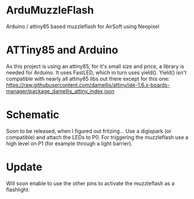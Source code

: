 # ArduMuzzleFlash
Arduino / attiny85 based muzzleflash for AirSoft using Neopixel

# ATTiny85 and Arduino
As this project is using an attiny85, for it's small size and price, a library is needed for Arduino.
It uses FastLED, which in turn uses yield().
Yield() isn't compatible with nearly all attiny85 libs out there except for this one:
https://raw.githubusercontent.com/damellis/attiny/ide-1.6.x-boards-manager/package_damellis_attiny_index.json

# Schematic
Soon to be released, when I figured out fritzing...
Use a digispark (or compatible) and attach the LEDs to P0.
For triggering the muzzleflash use a high level on P1 (for example through a light barrier).

# Update
Will soon enable to use the other pins to activate the muzzleflash as a flashlight.
